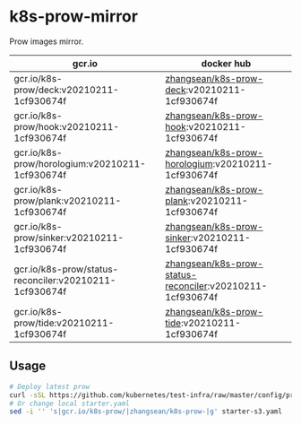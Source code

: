 # k8s-prow-mirror

Prow images mirror.

gcr.io | docker hub
---|---
gcr.io/k8s-prow/deck:v20210211-1cf930674f | [zhangsean/k8s-prow-deck](https://hub.docker.com/r/zhangsean/k8s-prow-deck):v20210211-1cf930674f
gcr.io/k8s-prow/hook:v20210211-1cf930674f | [zhangsean/k8s-prow-hook](https://hub.docker.com/r/zhangsean/k8s-prow-hook):v20210211-1cf930674f
gcr.io/k8s-prow/horologium:v20210211-1cf930674f | [zhangsean/k8s-prow-horologium](https://hub.docker.com/r/zhangsean/k8s-prow-horologium):v20210211-1cf930674f
gcr.io/k8s-prow/plank:v20210211-1cf930674f | [zhangsean/k8s-prow-plank](https://hub.docker.com/r/zhangsean/k8s-prow-plank):v20210211-1cf930674f
gcr.io/k8s-prow/sinker:v20210211-1cf930674f | [zhangsean/k8s-prow-sinker](https://hub.docker.com/r/zhangsean/k8s-prow-sinker):v20210211-1cf930674f
gcr.io/k8s-prow/status-reconciler:v20210211-1cf930674f | [zhangsean/k8s-prow-status-reconciler](https://hub.docker.com/r/zhangsean/k8s-prow-status-reconciler):v20210211-1cf930674f
gcr.io/k8s-prow/tide:v20210211-1cf930674f | [zhangsean/k8s-prow-tide](https://hub.docker.com/r/zhangsean/k8s-prow-tide):v20210211-1cf930674f

## Usage

```bash
# Deploy latest prow
curl -sSL https://github.com/kubernetes/test-infra/raw/master/config/prow/cluster/starter-s3.yaml | sed 's|gcr.io/k8s-prow/|zhangsean/k8s-prow-|g' | kubectl apply -f -
# Or change local starter.yaml
sed -i '' 's|gcr.io/k8s-prow/|zhangsean/k8s-prow-|g' starter-s3.yaml
```
